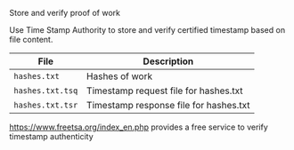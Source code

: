 Store and verify proof of work

Use Time Stamp Authority to store and verify certified timestamp based on file content.

|File|Description|
|----|-----------|
|`hashes.txt`|Hashes of work|
|`hashes.txt.tsq`|Timestamp request file for hashes.txt|
|`hashes.txt.tsr`|Timestamp response file for hashes.txt|

https://www.freetsa.org/index_en.php provides a free service to verify timestamp authenticity
